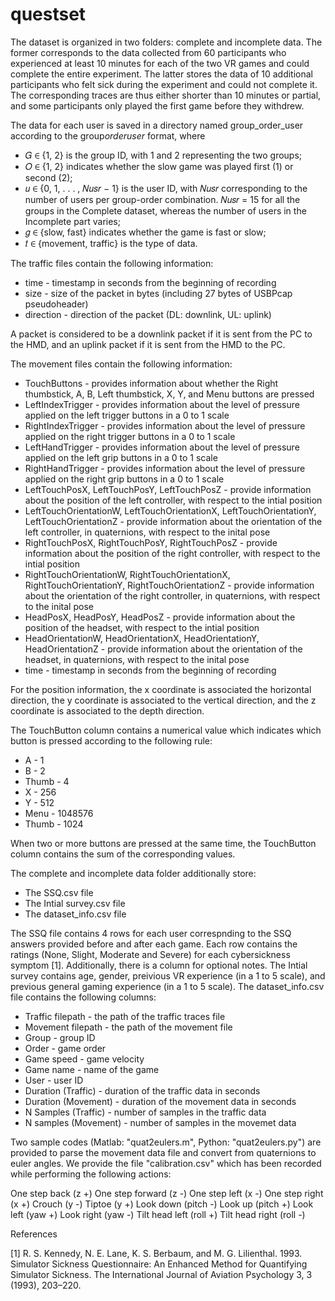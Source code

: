 # questset

The dataset is organized in two folders: complete and incomplete data. 
The former corresponds to the data collected from 60 participants who experienced at least 10 minutes for each of the two VR games and could complete the entire experiment.
The latter stores the data of 10 additional participants who felt sick during the experiment and could not complete it.
The corresponding traces are thus either shorter than 10 minutes or partial, and some participants only played the first game before they withdrew. 

The data for each user is saved in a directory named group<grpID>_order<O>_user<userID> according to the group<grpID>_order<O>_user<usrID>_<game>_<trace> format, where

* 𝐺 ∈ {1, 2} is the group ID, with 1 and 2 representing the two groups;
* 𝑂 ∈ {1, 2} indicates whether the slow game was played first (1) or second (2);
* 𝑢 ∈ {0, 1, . . . , 𝑁𝑢𝑠𝑟 − 1} is the user ID, with 𝑁𝑢𝑠𝑟 corresponding to the number of users per group-order combination. 𝑁𝑢𝑠𝑟 = 15 for all the groups in the Complete dataset, whereas the number of users in the Incomplete part varies;
* 𝑔 ∈ {slow, fast} indicates whether the game is fast or slow;
* 𝑡 ∈ {movement, traffic} is the type of data.

The traffic files contain the following information:

* time - timestamp in seconds from the beginning of recording
* size - size of the packet in bytes (including 27 bytes of USBPcap pseudoheader)
* direction - direction of the packet (DL: downlink, UL: uplink)

A packet is considered to be a downlink packet if it is sent from the PC to the HMD, and an uplink packet if it is sent from the HMD to the PC.

The movement files contain the following information: 

* TouchButtons - provides information about whether the  Right thumbstick, A, B, Left thumbstick, X, Y, and Menu buttons are pressed
* LeftIndexTrigger - provides information about the level of pressure applied on the left trigger buttons in a 0 to 1 scale
* RightIndexTrigger - provides information about the level of pressure applied on the right trigger buttons in a 0 to 1 scale
* LeftHandTrigger - provides information about the level of pressure applied on the left grip buttons in a 0 to 1 scale
* RightHandTrigger - provides information about the level of pressure applied on the right grip buttons in a 0 to 1 scale
* LeftTouchPosX, LeftTouchPosY, LeftTouchPosZ - provide information about the position of the left controller, with respect to the intial position
* LeftTouchOrientationW, LeftTouchOrientationX, LeftTouchOrientationY, LeftTouchOrientationZ - provide information about the orientation of the left controller, in quaternions, with respect to the inital pose
* RightTouchPosX, RightTouchPosY, RightTouchPosZ - provide information about the position of the right controller, with respect to the intial position
* RightTouchOrientationW, RightTouchOrientationX, RightTouchOrientationY, RightTouchOrientationZ - provide information about the orientation of the right controller, in quaternions, with respect to the inital pose
* HeadPosX, HeadPosY, HeadPosZ - provide information about the position of the headset, with respect to the intial position
* HeadOrientationW, HeadOrientationX, HeadOrientationY, HeadOrientationZ - provide information about the orientation of the headset, in quaternions, with respect to the inital pose
* time - timestamp in seconds from the beginning of recording 

For the position information, the x coordinate is associated the horizontal direction, the y coordinate is associated to the vertical direction, and the z coordinate is associated to the depth direction.

The TouchButton column contains a numerical value which indicates which button is pressed according to the following rule:

* A - 1
* B - 2
* Thumb - 4
* X - 256
* Y - 512
* Menu - 1048576
* Thumb - 1024

When two or more buttons are pressed at the same time, the TouchButton column contains the sum of the corresponding values.

The complete and incomplete data folder additionally store:

* The SSQ.csv file
* The Intial survey.csv file
* The dataset_info.csv file

The SSQ file contains 4 rows for each user correspnding to the SSQ answers provided before and after each game. Each row contains the ratings (None, Slight, Moderate and Severe) for each cybersickness symptom [1]. Additionally, there is a column for optional notes.
The Intial survey contains age, gender, preivious VR experience (in a 1 to 5 scale), and previous general gaming experience (in a 1 to 5 scale).
The dataset_info.csv file contains the following columns:

* Traffic filepath - the path of the traffic traces file
* Movement filepath - the path of the movement file
* Group - group ID
* Order - game order
* Game speed - game velocity
* Game name - name of the game
* User - user ID
* Duration (Traffic) - duration of the traffic data in seconds
* Duration (Movement) - duration of the movement data in seconds
* N Samples (Traffic) - number of samples in the traffic data
* N samples (Movement) - number of samples in the movemet data

Two sample codes (Matlab: "quat2eulers.m", Python: "quat2eulers.py") are provided to parse the movement data file and convert from quaternions to euler angles.
We provide the file "calibration.csv" which has been recorded while performing the following actions:

One step back (z +)
One step forward (z -)
One step left (x -)
One step right (x +)
Crouch (y -)
Tiptoe (y +)
Look down (pitch -)
Look up (pitch +)
Look left (yaw +)
Look right (yaw -)
Tilt head left (roll +)
Tilt head right (roll -)

References

[1] R. S. Kennedy, N. E. Lane, K. S. Berbaum, and M. G. Lilienthal. 1993. Simulator Sickness Questionnaire: An Enhanced Method for Quantifying Simulator Sickness. The International Journal of Aviation Psychology 3, 3 (1993), 203–220.
